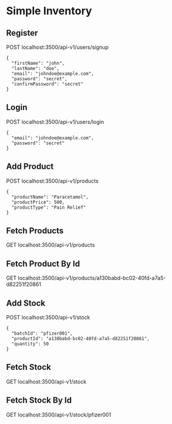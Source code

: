 # Simple Inventory

## Register
POST localhost:3500/api-v1/users/signup
```
{
  "firstName": "john",
  "lastName": "doe",
  "email": "johndoe@example.com",
  "password": "secret",
  "confirmPassword": "secret"
}
```
## Login
POST localhost:3500/api-v1/users/login
```
{
  "email": "johndoe@example.com",
  "password": "secret"
}
```
## Add Product
POST localhost:3500/api-v1/products
```
{
  "productName": "Paracetamol",
  "productPrice": 500,
  "productType": "Pain Relief"
}
```
## Fetch Products
GET localhost:3500/api-v1/products
## Fetch Product By Id
GET localhost:3500/api-v1/products/a130babd-bc02-40fd-a7a5-d82251f20861
## Add Stock
POST localhost:3500/api-v1/stock
```
{
  "batchId": "pfizer001",
  "productId": "a130babd-bc02-40fd-a7a5-d82251f20861",
  "quantity": 50
}
```
## Fetch Stock
GET localhost:3500/api-v1/stock
## Fetch Stock By Id
GET localhost:3500/api-v1/stock/pfizer001